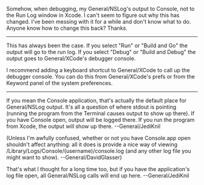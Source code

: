 Somehow, when debugging, my General/NSLog's output to Console, not to the Run Log window in Xcode. I can't seem to figure out why this has changed. I've been messing with it for a while and don't know what to do. Anyone know how to change this back? Thanks.

----

This has always been the case.  If you select "Run" or "Build and Go" the output will go to the run log.  If you select "Debug" or "Build and Debug" the output goes to General/XCode's debugger console.

I recommend adding a keyboard shortcut to General/XCode to call up the debugger console.  You can do this from General/XCode's prefs or from the Keyword panel of the system preferences.

----

If you mean the Console application, that's actually the default place for General/NSLog output. It's all a question of where stdout is pointing (running the program from the Terminal causes output to show up there). If you have Console open, output will be logged there. If you run the program from Xcode, the output will show up there. --General/JediKnil

(Unless I'm awfully confused, whether or not you have Console.app open shouldn't affect anything: all it does is provide a nice way of viewing /Library/Logs/Console/(username)/console.log (and any other log file you might want to show). --General/DavidGlasser)

That's what I thought for a long time too, but if you have the application's log file open, all General/NSLog calls will end up here. --General/JediKnil